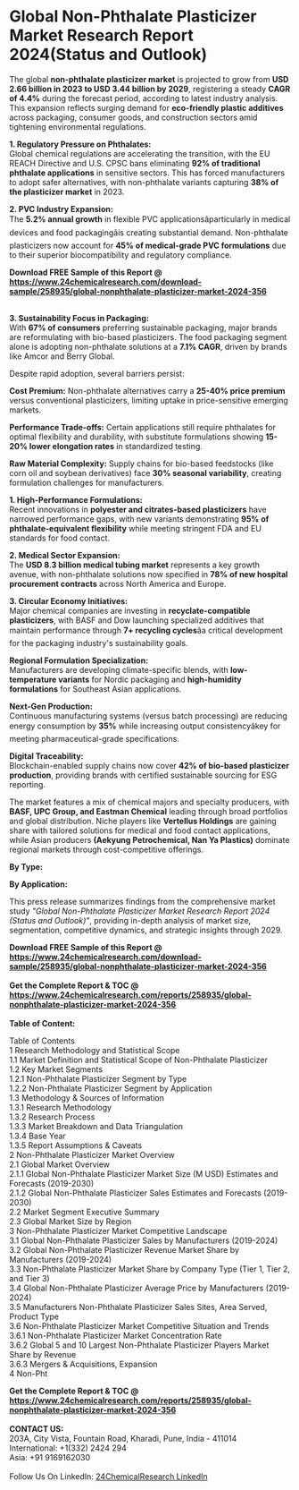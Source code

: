 <h1>Global Non-Phthalate Plasticizer Market Research Report 2024(Status and Outlook)</h1><p>The global <strong>non-phthalate plasticizer market</strong> is projected to grow from <strong>USD 2.66 billion in 2023 to USD 3.44 billion by 2029</strong>, registering a steady <strong>CAGR of 4.4%</strong> during the forecast period, according to latest industry analysis. This expansion reflects surging demand for <strong>eco-friendly plastic additives</strong> across packaging, consumer goods, and construction sectors amid tightening environmental regulations.</p><p><strong>1. Regulatory Pressure on Phthalates:</strong><br>
Global chemical regulations are accelerating the transition, with the EU REACH Directive and U.S. CPSC bans eliminating <strong>92% of traditional phthalate applications</strong> in sensitive sectors. This has forced manufacturers to adopt safer alternatives, with non-phthalate variants capturing <strong>38% of the plasticizer market</strong> in 2023.</p><p><strong>2. PVC Industry Expansion:</strong><br>
The <strong>5.2% annual growth</strong> in flexible PVC applicationsâparticularly in medical devices and food packagingâis creating substantial demand. Non-phthalate plasticizers now account for <strong>45% of medical-grade PVC formulations</strong> due to their superior biocompatibility and regulatory compliance.</p><div><b>Download FREE Sample of this Report @ 
            <a href="https://www.24chemicalresearch.com/download-sample/258935/global-nonphthalate-plasticizer-market-2024-356">
            https://www.24chemicalresearch.com/download-sample/258935/global-nonphthalate-plasticizer-market-2024-356</a></b></div><br><p><strong>3. Sustainability Focus in Packaging:</strong><br>
With <strong>67% of consumers</strong> preferring sustainable packaging, major brands are reformulating with bio-based plasticizers. The food packaging segment alone is adopting non-phthalate solutions at a <strong>7.1% CAGR</strong>, driven by brands like Amcor and Berry Global.</p><p>Despite rapid adoption, several barriers persist:</p><p><strong>Cost Premium:</strong> Non-phthalate alternatives carry a <strong>25-40% price premium</strong> versus conventional plasticizers, limiting uptake in price-sensitive emerging markets.</p><p><strong>Performance Trade-offs:</strong> Certain applications still require phthalates for optimal flexibility and durability, with substitute formulations showing <strong>15-20% lower elongation rates</strong> in standardized testing.</p><p><strong>Raw Material Complexity:</strong> Supply chains for bio-based feedstocks (like corn oil and soybean derivatives) face <strong>30% seasonal variability</strong>, creating formulation challenges for manufacturers.</p><p><strong>1. High-Performance Formulations:</strong><br>
Recent innovations in <strong>polyester and citrates-based plasticizers</strong> have narrowed performance gaps, with new variants demonstrating <strong>95% of phthalate-equivalent flexibility</strong> while meeting stringent FDA and EU standards for food contact.</p><p><strong>2. Medical Sector Expansion:</strong><br>
The <strong>USD 8.3 billion medical tubing market</strong> represents a key growth avenue, with non-phthalate solutions now specified in <strong>78% of new hospital procurement contracts</strong> across North America and Europe.</p><p><strong>3. Circular Economy Initiatives:</strong><br>
Major chemical companies are investing in <strong>recyclate-compatible plasticizers</strong>, with BASF and Dow launching specialized additives that maintain performance through <strong>7+ recycling cycles</strong>âa critical development for the packaging industry's sustainability goals.</p><p><strong>Regional Formulation Specialization:</strong><br>
    Manufacturers are developing climate-specific blends, with <strong>low-temperature variants</strong> for Nordic packaging and <strong>high-humidity formulations</strong> for Southeast Asian applications.</p><p><strong>Next-Gen Production:</strong><br>
    Continuous manufacturing systems (versus batch processing) are reducing energy consumption by <strong>35%</strong> while increasing output consistencyâkey for meeting pharmaceutical-grade specifications.</p><p><strong>Digital Traceability:</strong><br>
    Blockchain-enabled supply chains now cover <strong>42% of bio-based plasticizer production</strong>, providing brands with certified sustainable sourcing for ESG reporting.</p><p>The market features a mix of chemical majors and specialty producers, with <strong>BASF, UPC Group, and Eastman Chemical</strong> leading through broad portfolios and global distribution. Niche players like <strong>Vertellus Holdings</strong> are gaining share with tailored solutions for medical and food contact applications, while Asian producers <strong>(Aekyung Petrochemical, Nan Ya Plastics)</strong> dominate regional markets through cost-competitive offerings.</p><p><strong>By Type:</strong></p><p><strong>By Application:</strong></p><p>This press release summarizes findings from the comprehensive market study <em>"Global Non-Phthalate Plasticizer Market Research Report 2024 (Status and Outlook)"</em>, providing in-depth analysis of market size, segmentation, competitive dynamics, and strategic insights through 2029.</p><div><b>Download FREE Sample of this Report @ 
            <a href="https://www.24chemicalresearch.com/download-sample/258935/global-nonphthalate-plasticizer-market-2024-356">
            https://www.24chemicalresearch.com/download-sample/258935/global-nonphthalate-plasticizer-market-2024-356</a></b></div><br><div><b>Get the Complete Report & TOC @ 
            <a href="https://www.24chemicalresearch.com/reports/258935/global-nonphthalate-plasticizer-market-2024-356">
            https://www.24chemicalresearch.com/reports/258935/global-nonphthalate-plasticizer-market-2024-356</a></b></div><br>
            <b>Table of Content:</b><p>Table of Contents<br />
1 Research Methodology and Statistical Scope<br />
1.1 Market Definition and Statistical Scope of Non-Phthalate Plasticizer<br />
1.2 Key Market Segments<br />
1.2.1 Non-Phthalate Plasticizer Segment by Type<br />
1.2.2 Non-Phthalate Plasticizer Segment by Application<br />
1.3 Methodology & Sources of Information<br />
1.3.1 Research Methodology<br />
1.3.2 Research Process<br />
1.3.3 Market Breakdown and Data Triangulation<br />
1.3.4 Base Year<br />
1.3.5 Report Assumptions & Caveats<br />
2 Non-Phthalate Plasticizer Market Overview<br />
2.1 Global Market Overview<br />
2.1.1 Global Non-Phthalate Plasticizer Market Size (M USD) Estimates and Forecasts (2019-2030)<br />
2.1.2 Global Non-Phthalate Plasticizer Sales Estimates and Forecasts (2019-2030)<br />
2.2 Market Segment Executive Summary<br />
2.3 Global Market Size by Region<br />
3 Non-Phthalate Plasticizer Market Competitive Landscape<br />
3.1 Global Non-Phthalate Plasticizer Sales by Manufacturers (2019-2024)<br />
3.2 Global Non-Phthalate Plasticizer Revenue Market Share by Manufacturers (2019-2024)<br />
3.3 Non-Phthalate Plasticizer Market Share by Company Type (Tier 1, Tier 2, and Tier 3)<br />
3.4 Global Non-Phthalate Plasticizer Average Price by Manufacturers (2019-2024)<br />
3.5 Manufacturers Non-Phthalate Plasticizer Sales Sites, Area Served, Product Type<br />
3.6 Non-Phthalate Plasticizer Market Competitive Situation and Trends<br />
3.6.1 Non-Phthalate Plasticizer Market Concentration Rate<br />
3.6.2 Global 5 and 10 Largest Non-Phthalate Plasticizer Players Market Share by Revenue<br />
3.6.3 Mergers & Acquisitions, Expansion<br />
4 Non-Pht</p><div><b>Get the Complete Report & TOC @ 
            <a href="https://www.24chemicalresearch.com/reports/258935/global-nonphthalate-plasticizer-market-2024-356">
            https://www.24chemicalresearch.com/reports/258935/global-nonphthalate-plasticizer-market-2024-356</a></b></div><br><b>CONTACT US:</b><br>
            203A, City Vista, Fountain Road, Kharadi, Pune, India - 411014<br>
            International: +1(332) 2424 294<br>
            Asia: +91 9169162030 <br><br>
            Follow Us On LinkedIn: <a href="https://www.linkedin.com/company/24chemicalresearch/">24ChemicalResearch LinkedIn</a>